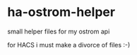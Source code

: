 # ha-ostrom-helper
small helper files for my ostrom api

for HACS i must make a divorce of files :-)
